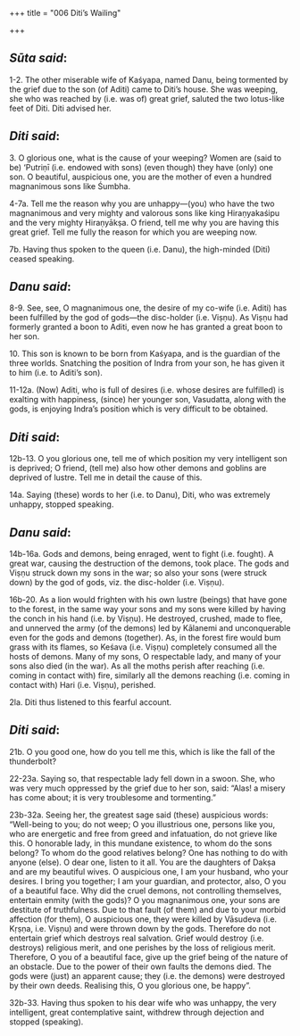 +++
title = "006  Diti’s Wailing"

+++
 

## *Sūta said*:

1-2. The other miserable wife of Kaśyapa, named Danu, being tormented by the grief due to the son (of Aditi) came to Diti’s house. She was weeping, she who was reached by (i.e. was of) great grief, saluted the two lotus-like feet of Diti. Diti advised her.

## *Diti said*:

3\. O glorious one, what is the cause of your weeping? Women are (said to be) ‘Putriṇī (i.e. endowed with sons) (even though) they have (only) one son. O beautiful, auspicious one, you are the mother of even a hundred magnanimous sons like Śumbha.

4-7a. Tell me the reason why you are unhappy—(you) who have the two magnanimous and very mighty and valorous sons like king Hiraṇyakaśipu and the very mighty Hiraṇyākṣa. O friend, tell me why you are having this great grief. Tell me fully the reason for which you are weeping now.

7b. Having thus spoken to the queen (i.e. Danu), the high-minded (Diti) ceased speaking.

## *Danu said*:

8-9. See, see, O magnanimous one, the desire of my co-wife (i.e. Aditi) has been fulfilled by the god of gods—the disc-holder (i.e. Viṣṇu). As Viṣṇu had formerly granted a boon to Aditi, even now he has granted a great boon to her son.

10\. This son is known to be born from Kaśyapa, and is the guardian of the three worlds. Snatching the position of Indra from your son, he has given it to him (i.e. to Aditi’s son).

11-12a. (Now) Aditi, who is full of desires (i.e. whose desires are fulfilled) is exalting with happiness, (since) her younger son, Vasudatta, along with the gods, is enjoying Indra’s position which is very difficult to be obtained.

## *Diti said*:

12b-13. O you glorious one, tell me of which position my very intelligent son is deprived; O friend, (tell me) also how other demons and goblins are deprived of lustre. Tell me in detail the cause of this.

14a. Saying (these) words to her (i.e. to Danu), Diti, who was extremely unhappy, stopped speaking.

## *Danu said*:

14b-16a. Gods and demons, being enraged, went to fight (i.e. fought). A great war, causing the destruction of the demons, took place. The gods and Viṣṇu struck down my sons in the war; so also your sons (were struck down) by the god of gods, viz. the disc-holder (i.e. Viṣṇu).

16b-20. As a lion would frighten with his own lustre (beings) that have gone to the forest, in the same way your sons and my sons were killed by having the conch in his hand (i.e. by Viṣṇu). He destroyed, crushed, made to flee, and unnerved the army (of the demons) led by Kālanemi and unconquerable even for the gods and demons (together). As, in the forest fire would bum grass with its flames, so Keśava (i.e. Viṣṇu) completely consumed all the hosts of demons. Many of my sons, O respectable lady, and many of your sons also died (in the war). As all the moths perish after reaching (i.e. coming in contact with) fire, similarly all the demons reaching (i.e. coming in contact with) Hari (i.e. Viṣṇu), perished.

2la. Diti thus listened to this fearful account.

## *Diti said*:

21b. O you good one, how do you tell me this, which is like the fall of the thunderbolt?

22-23a. Saying so, that respectable lady fell down in a swoon. She, who was very much oppressed by the grief due to her son, said: “Alas! a misery has come about; it is very troublesome and tormenting.”

23b-32a. Seeing her, the greatest sage said (these) auspicious words: “Well-being to you; do not weep; O you illustrious one, persons like you, who are energetic and free from greed and infatuation, do not grieve like this. O honorable lady, in this mundane existence, to whom do the sons belong? To whom do the good relatives belong? One has nothing to do with anyone (else). O dear one, listen to it all. You are the daughters of Dakṣa and are my beautiful wives. O auspicious one, I am your husband, who your desires. I bring you together; I am your guardian, and protector, also, O you of a beautiful face. Why did the cruel demons, not controlling themselves, entertain enmity (with the gods)? O you magnanimous one, your sons are destitute of truthfulness. Due to that fault (of them) and due to your morbid affection (for them), O auspicious one, they were killed by Vāsudeva (i.e. Kṛṣṇa, i.e. Viṣṇu) and were thrown down by the gods. Therefore do not entertain grief which destroys real salvation. Grief would destroy (i.e. destroys) religious merit, and one perishes by the loss of religious merit. Therefore, O you of a beautiful face, give up the grief being of the nature of an obstacle. Due to the power of their own faults the demons died. The gods were (just) an apparent cause; they (i.e. the demons) were destroyed by their own deeds. Realising this, O you glorious one, be happy”.

32b-33. Having thus spoken to his dear wife who was unhappy, the very intelligent, great contemplative saint, withdrew through dejection and stopped (speaking).


